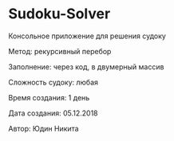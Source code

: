 # Sudoku-Solver
Консольное приложение для решения судоку

Метод: рекурсивный перебор

Заполнение: через код, в двумерный массив

Сложность судоку: любая

Время создания: 1 день

Дата создания: 05.12.2018

Автор: Юдин Никита
